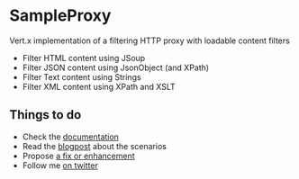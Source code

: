 # SampleProxy
Vert.x implementation of a filtering HTTP proxy with loadable content filters

- Filter HTML content using JSoup
- Filter JSON content using JsonObject (and XPath)
- Filter Text content using Strings
- Filter XML content using XPath and XSLT

## Things to do

- Check the [documentation](https://stwissel.github.io/SampleProxy/) 
- Read the [blogpost](https://wissel.net/blog/2018/03/a-filtering-proxy-server-with-vertx.html) about the scenarios
- Propose [a fix or enhancement](https://github.com/Stwissel/SampleProxy/issues)
- Follow me [on twitter](https://twitter.com/notessensei)